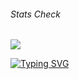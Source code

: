 <!-- 
<div class="hero">
    <h3>Hello Welcome to Mustak's Profile 👋</h3>
</div> -->

<!-- <div class="logos">
    <p><a href="https://www.linkedin.com/in/mustbemustak/" title="LinkedIn"><img src="https://img.shields.io/badge/LinkedIn-0077B5?style=for-the-badge&amp;logo=linkedin&amp;logoColor=white" alt="Markdown Logo"></a> 
<a href="https://soundcloud.com/sky9nine"><img src="https://img.shields.io/badge/SoundCloud-FF3300?style=for-the-badge&amp;logo=soundcloud&amp;logoColor=white" alt="Markdown Logo"></a></p>
</div> -->
<!-- <div class=cat>
    <img src="https://thumbs.gfycat.com/FearfulThickHarborseal-max-1mb.gif">
</div> -->

###### Stats Check
<div>
    <img src="https://github-readme-streak-stats.herokuapp.com/?user={Mus1ak}&theme=cobalt">
</div>


<a href="https://git.io/typing-svg"><img src="https://readme-typing-svg.demolab.com?font=Fira+Code&pause=1000&color=F7F7F7&center=true&vCenter=true&width=435&lines=Hello+Guys+!+I+am+Mustak;I+am+a+Music+Producer;With+over+100k+Streams+in+spotify;I'm+also+interested+in+front-end+dev;I+enjoy+3D+modelling+as+well" alt="Typing SVG" /></a>

<!-- Music is ♡
<p >
    <img src="https://spotify-recently-played-readme.vercel.app/api?user=31o27432rmwtps6w6w7r4h2rsjou">
</p>
 -->
